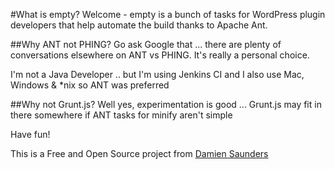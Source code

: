 #What is empty?
Welcome - empty is a bunch of tasks for WordPress plugin developers that help automate the build thanks to Apache Ant.

##Why ANT not PHING?
Go ask Google that ... there are plenty of conversations elsewhere on ANT vs PHING. It's really a personal choice.

I'm not a Java Developer .. but I'm using Jenkins CI and I also use Mac, Windows & *nix so ANT was preferred

##Why not Grunt.js?
Well yes, experimentation is good ... Grunt.js may fit in there somewhere if ANT tasks for minify aren't simple

Have fun!



This is a Free and Open Source project from [Damien Saunders](http://damien.co)